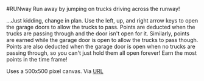 #RUNway
Run away by jumping on trucks driving across the runway!

...Just kidding, change in plan.
Use the left, up, and right arrow keys to open the garage doors to allow the trucks to pass.
Points are deducted when the trucks are passing through and the door isn't open for it. Similarly, points are earned while the garage door is open to allow the trucks to pass though. Points are also deducted when the garage door is open when no trucks are passing through, so you can't just hold them all open forever! Earn the most points in the time frame!

Uses a 500x500 pixel canvas. Via [URL](https://www.khanacademy.org/computer-programming/runway/5355173884854272?width=500&height=700)
